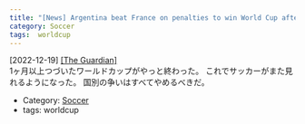 ```yaml
---
title: "[News] Argentina beat France on penalties to win World Cup after stunning final ---やっと終わった"
category: Soccer
tags:  worldcup
---
```


[2022-12-19] [[The Guardian]](https://www.theguardian.com/football/2022/dec/18/world-cup-final-argentina-france-match-report?utm_source=pocket_saves)  
 1ヶ月以上つづいたワールドカップがやっと終わった。
これでサッカーがまた見れるようになった。
国別の争いはすべてやめるべきだ。

- Category: [Soccer](/categories.html#Soccer)
- tags:  worldcup

